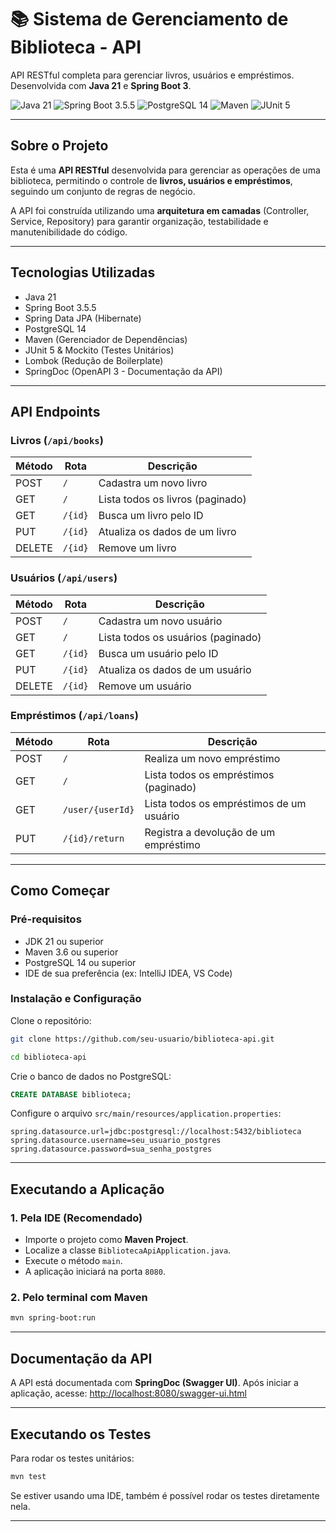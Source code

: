 <h1 >📚 Sistema de Gerenciamento de Biblioteca - API</h1>

<p>
API RESTful completa para gerenciar livros, usuários e empréstimos.<br>
Desenvolvida com <b>Java 21</b> e <b>Spring Boot 3</b>.
</p>

<p>
  <img src="https://img.shields.io/badge/Java-21-blue.svg?style=for-the-badge&logo=openjdk" alt="Java 21">
  <img src="https://img.shields.io/badge/Spring_Boot-3.5.5-brightgreen.svg?style=for-the-badge&logo=spring" alt="Spring Boot 3.5.5">
  <img src="https://img.shields.io/badge/PostgreSQL-14-blue.svg?style=for-the-badge&logo=postgresql" alt="PostgreSQL 14">
  <img src="https://img.shields.io/badge/Maven-3.6+-orange.svg?style=for-the-badge&logo=apache-maven" alt="Maven">
  <img src="https://img.shields.io/badge/JUnit-5-green.svg?style=for-the-badge&logo=junit5" alt="JUnit 5">
</p>

---

## Sobre o Projeto
Esta é uma **API RESTful** desenvolvida para gerenciar as operações de uma biblioteca, permitindo o controle de **livros, usuários e empréstimos**, seguindo um conjunto de regras de negócio.

A API foi construída utilizando uma **arquitetura em camadas** (Controller, Service, Repository) para garantir organização, testabilidade e manutenibilidade do código.

---

## Tecnologias Utilizadas
- Java 21  
- Spring Boot 3.5.5  
- Spring Data JPA (Hibernate)  
- PostgreSQL 14  
- Maven (Gerenciador de Dependências)  
- JUnit 5 & Mockito (Testes Unitários)  
- Lombok (Redução de Boilerplate)  
- SpringDoc (OpenAPI 3 - Documentação da API)  

---

## API Endpoints

### Livros (`/api/books`)
| Método | Rota     | Descrição                          |
|--------|----------|------------------------------------|
| POST   | `/`      | Cadastra um novo livro             |
| GET    | `/`      | Lista todos os livros (paginado)   |
| GET    | `/{id}`  | Busca um livro pelo ID             |
| PUT    | `/{id}`  | Atualiza os dados de um livro      |
| DELETE | `/{id}`  | Remove um livro                    |

### Usuários (`/api/users`)
| Método | Rota     | Descrição                          |
|--------|----------|------------------------------------|
| POST   | `/`      | Cadastra um novo usuário           |
| GET    | `/`      | Lista todos os usuários (paginado) |
| GET    | `/{id}`  | Busca um usuário pelo ID           |
| PUT    | `/{id}`  | Atualiza os dados de um usuário    |
| DELETE | `/{id}`  | Remove um usuário                  |

### Empréstimos (`/api/loans`)
| Método | Rota            | Descrição                              |
|--------|-----------------|----------------------------------------|
| POST   | `/`             | Realiza um novo empréstimo             |
| GET    | `/`             | Lista todos os empréstimos (paginado)  |
| GET    | `/user/{userId}`| Lista todos os empréstimos de um usuário |
| PUT    | `/{id}/return`  | Registra a devolução de um empréstimo  |

---

## Como Começar

### Pré-requisitos
- JDK 21 ou superior  
- Maven 3.6 ou superior  
- PostgreSQL 14 ou superior  
- IDE de sua preferência (ex: IntelliJ IDEA, VS Code)

### Instalação e Configuração
Clone o repositório:
```bash
git clone https://github.com/seu-usuario/biblioteca-api.git

cd biblioteca-api
```

Crie o banco de dados no PostgreSQL:

```sql
CREATE DATABASE biblioteca;
```

Configure o arquivo `src/main/resources/application.properties`:

```properties
spring.datasource.url=jdbc:postgresql://localhost:5432/biblioteca
spring.datasource.username=seu_usuario_postgres
spring.datasource.password=sua_senha_postgres
```

---

## Executando a Aplicação

### 1. Pela IDE (Recomendado)

* Importe o projeto como **Maven Project**.
* Localize a classe `BibliotecaApiApplication.java`.
* Execute o método `main`.
* A aplicação iniciará na porta `8080`.

### 2. Pelo terminal com Maven

```bash
mvn spring-boot:run
```

---

## Documentação da API

A API está documentada com **SpringDoc (Swagger UI)**.
Após iniciar a aplicação, acesse:
 [http://localhost:8080/swagger-ui.html](http://localhost:8080/swagger-ui.html)

---

## Executando os Testes

Para rodar os testes unitários:

```bash
mvn test
```

Se estiver usando uma IDE, também é possível rodar os testes diretamente nela.

---
